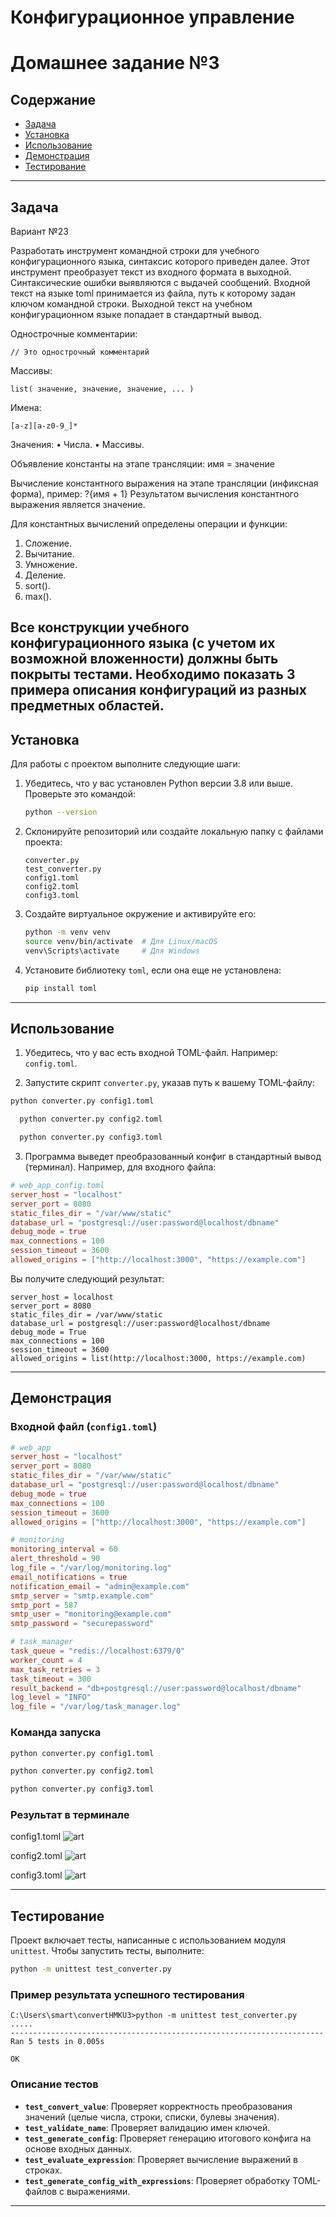 # Конфигурационное управление

# Домашнее задание №3

## Содержание

- [Задача](#задача)
- [Установка](#установка)
- [Использование](#использование)
- [Демонстрация](#демонстрация)
- [Тестирование](#тестирование)

---
## Задача

Вариант №23

Разработать инструмент командной строки для учебного конфигурационного
языка, синтаксис которого приведен далее. Этот инструмент преобразует текст из
входного формата в выходной. Синтаксические ошибки выявляются с выдачей
сообщений.
Входной текст на языке toml принимается из файла, путь к которому задан
ключом командной строки. Выходной текст на учебном конфигурационном
языке попадает в стандартный вывод.

Однострочные комментарии:
```
// Это однострочный комментарий
```

Массивы:
```
list( значение, значение, значение, ... )
```

Имена:
```
[a-z][a-z0-9_]*
```

Значения:
• Числа.
• Массивы.

Объявление константы на этапе трансляции:
имя = значение

Вычисление константного выражения на этапе трансляции (инфиксная форма), пример:
?{имя + 1}
Результатом вычисления константного выражения является значение.

Для константных вычислений определены операции и функции:

1. Сложение.
2. Вычитание.
3. Умножение.
4. Деление.
5. sort().
6. max().

Все конструкции учебного конфигурационного языка (с учетом их
возможной вложенности) должны быть покрыты тестами. Необходимо показать 3
примера описания конфигураций из разных предметных областей.
---

## Установка

Для работы с проектом выполните следующие шаги:

1. Убедитесь, что у вас установлен Python версии 3.8 или выше. Проверьте это командой:

   ```bash
   python --version
   ```

2. Склонируйте репозиторий или создайте локальную папку с файлами проекта:

   ```
   converter.py
   test_converter.py
   config1.toml
   config2.toml
   config3.toml
   ```

3. Создайте виртуальное окружение и активируйте его:

   ```bash
   python -m venv venv
   source venv/bin/activate  # Для Linux/macOS
   venv\Scripts\activate     # Для Windows
   ```

4. Установите библиотеку `toml`, если она еще не установлена:

   ```bash
   pip install toml
   ```

---

## Использование

1. Убедитесь, что у вас есть входной TOML-файл. Например: `config.toml`.

2. Запустите скрипт `converter.py`, указав путь к вашему TOML-файлу:

 ```bash
 python converter.py config1.toml
 ```

 ```bash
   python converter.py config2.toml
   ```

 ```bash
   python converter.py config3.toml
   ```

3. Программа выведет преобразованный конфиг в стандартный вывод (терминал). Например, для входного файла:

```config1.toml
# web_app_config.toml
server_host = "localhost"
server_port = 8080
static_files_dir = "/var/www/static"
database_url = "postgresql://user:password@localhost/dbname"
debug_mode = true
max_connections = 100
session_timeout = 3600
allowed_origins = ["http://localhost:3000", "https://example.com"]
```

   Вы получите следующий результат:

```
server_host = localhost
server_port = 8080
static_files_dir = /var/www/static
database_url = postgresql://user:password@localhost/dbname
debug_mode = True
max_connections = 100
session_timeout = 3600
allowed_origins = list(http://localhost:3000, https://example.com)
```

---

## Демонстрация

### Входной файл (`config1.toml`)

```toml
# web_app
server_host = "localhost"
server_port = 8080
static_files_dir = "/var/www/static"
database_url = "postgresql://user:password@localhost/dbname"
debug_mode = true
max_connections = 100
session_timeout = 3600
allowed_origins = ["http://localhost:3000", "https://example.com"]
```

```toml
# monitoring
monitoring_interval = 60
alert_threshold = 90
log_file = "/var/log/monitoring.log"
email_notifications = true
notification_email = "admin@example.com"
smtp_server = "smtp.example.com"
smtp_port = 587
smtp_user = "monitoring@example.com"
smtp_password = "securepassword"
```


```toml
# task_manager
task_queue = "redis://localhost:6379/0"
worker_count = 4
max_task_retries = 3
task_timeout = 300
result_backend = "db+postgresql://user:password@localhost/dbname"
log_level = "INFO"
log_file = "/var/log/task_manager.log"
```


### Команда запуска

```bash
python converter.py config1.toml
```

```bash
python converter.py config2.toml
```

```bash
python converter.py config3.toml
```

### Результат в терминале

config1.toml
![art](https://github.com/Klombik/HM3KU/blob/9439648a5911e16beda7fe60d8e7dde850903b4f/p3.png)

config2.toml
![art](https://github.com/Klombik/HM3KU/blob/2fad633e1524f068fdf4a97fce8695a9740deef7/p32.png)

config3.toml
![art](https://github.com/Klombik/HM3KU/blob/fd2a8f57c7b557e113990d739f36dfc605990f56/p33.png)

---

## Тестирование

Проект включает тесты, написанные с использованием модуля `unittest`. Чтобы запустить тесты, выполните:

```bash
python -m unittest test_converter.py
```

### Пример результата успешного тестирования

```
C:\Users\smart\convertHMKU3>python -m unittest test_converter.py
.....
----------------------------------------------------------------------
Ran 5 tests in 0.005s

OK
```

### Описание тестов

- **`test_convert_value`**: Проверяет корректность преобразования значений (целые числа, строки, списки, булевы значения).
- **`test_validate_name`**: Проверяет валидацию имен ключей.
- **`test_generate_config`**: Проверяет генерацию итогового конфига на основе входных данных.
- **`test_evaluate_expression`**: Проверяет вычисление выражений в строках.
- **`test_generate_config_with_expressions`**: Проверяет обработку TOML-файлов с выражениями.

---


